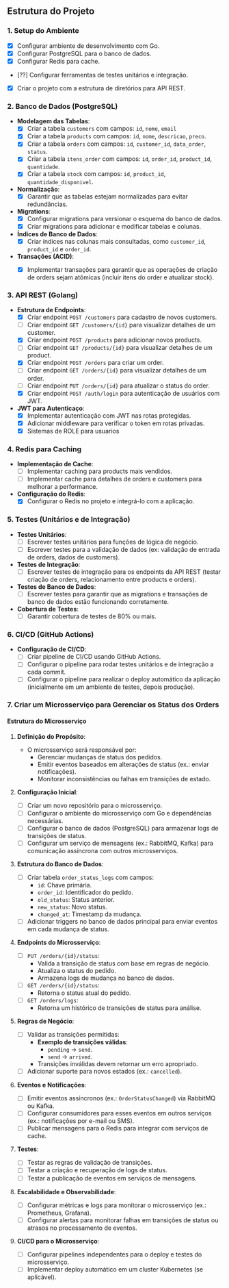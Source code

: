 ## **Estrutura do Projeto**

### **1. Setup do Ambiente**
- [X] Configurar ambiente de desenvolvimento com Go.
- [X] Configurar PostgreSQL para o banco de dados.
- [X] Configurar Redis para cache.
- [??] Configurar ferramentas de testes unitários e integração.
- [X] Criar o projeto com a estrutura de diretórios para API REST.

### **2. Banco de Dados (PostgreSQL)**

- **Modelagem das Tabelas**:
  - [X] Criar a tabela `customers` com campos: `id`, `nome`, `email`  
  - [X] Criar a tabela `products` com campos: `id`, `nome`, `descricao`, `preco`.
  - [X] Criar a tabela `orders` com campos: `id`, `customer_id`, `data_order`, `status`.
  - [X] Criar a tabela `itens_order` com campos: `id`, `order_id`, `product_id`, `quantidade`.
  - [X] Criar a tabela `stock` com campos: `id`, `product_id`, `quantidade_disponivel`.
  
- **Normalização**:
  - [X] Garantir que as tabelas estejam normalizadas para evitar redundâncias.
  
- **Migrations**:
  - [X] Configurar migrations para versionar o esquema do banco de dados.
  - [X] Criar migrations para adicionar e modificar tabelas e colunas.

- **Índices de Banco de Dados**:
  - [X] Criar índices nas colunas mais consultadas, como `customer_id`, `product_id` e `order_id`.

- **Transações (ACID)**:
  - [X] Implementar transações para garantir que as operações de criação de orders sejam atômicas (incluir itens do order e atualizar stock).

  
### **3. API REST (Golang)**

- **Estrutura de Endpoints**:
  - [X] Criar endpoint `POST /customers` para cadastro de novos customers.
  - [ ] Criar endpoint `GET /customers/{id}` para visualizar detalhes de um customer.
  - [X] Criar endpoint `POST /products` para adicionar novos products.
  - [ ] Criar endpoint `GET /products/{id}` para visualizar detalhes de um product.
  - [X] Criar endpoint `POST /orders` para criar um order.
  - [ ] Criar endpoint `GET /orders/{id}` para visualizar detalhes de um order.
  - [ ] Criar endpoint `PUT /orders/{id}` para atualizar o status do order.
  - [X] Criar endpoint `POST /auth/login` para autenticação de usuários com JWT.

- **JWT para Autenticaço**:
  - [X] Implementar autenticação com JWT nas rotas protegidas.
  - [X] Adicionar middleware para verificar o token em rotas privadas.
  - [X] Sistemas de ROLE para usuarios

### **4. Redis para Caching**

- **Implementação de Cache**:
  - [ ] Implementar caching para products mais vendidos.
  - [ ] Implementar cache para detalhes de orders e customers para melhorar a performance.

- **Configuração do Redis**:
  - [X] Configurar o Redis no projeto e integrá-lo com a aplicação.

### **5. Testes (Unitários e de Integração)**

- **Testes Unitários**:
  - [ ] Escrever testes unitários para funções de lógica de negócio.
  - [ ] Escrever testes para a validação de dados (ex: validação de entrada de orders, dados de customers).

- **Testes de Integração**:
  - [ ] Escrever testes de integração para os endpoints da API REST (testar criação de orders, relacionamento entre products e orders).
  
- **Testes de Banco de Dados**:
  - [ ] Escrever testes para garantir que as migrations e transações de banco de dados estão funcionando corretamente.
  
- **Cobertura de Testes**:
  - [ ] Garantir cobertura de testes de 80% ou mais.

### **6. CI/CD (GitHub Actions)**

- **Configuração de CI/CD**:
  - [ ] Criar pipeline de CI/CD usando GitHub Actions.
  - [ ] Configurar o pipeline para rodar testes unitários e de integração a cada commit.
  - [ ] Configurar o pipeline para realizar o deploy automático da aplicação (inicialmente em um ambiente de testes, depois produção).

### **7. Criar um Microsserviço para Gerenciar os Status dos Orders**

#### **Estrutura do Microsserviço**

1. **Definição do Propósito**:
   - O microsserviço será responsável por:
     - Gerenciar mudanças de status dos pedidos.
     - Emitir eventos baseados em alterações de status (ex.: enviar notificações).
     - Monitorar inconsistências ou falhas em transições de estado.

2. **Configuração Inicial**:
   - [ ] Criar um novo repositório para o microsserviço.
   - [ ] Configurar o ambiente do microsserviço com Go e dependências necessárias.
   - [ ] Configurar o banco de dados (PostgreSQL) para armazenar logs de transições de status.
   - [ ] Configurar um serviço de mensagens (ex.: RabbitMQ, Kafka) para comunicação assíncrona com outros microsserviços.

3. **Estrutura do Banco de Dados**:
   - [ ] Criar tabela `order_status_logs` com campos:
     - `id`: Chave primária.
     - `order_id`: Identificador do pedido.
     - `old_status`: Status anterior.
     - `new_status`: Novo status.
     - `changed_at`: Timestamp da mudança.
   - [ ] Adicionar triggers no banco de dados principal para enviar eventos em cada mudança de status.

4. **Endpoints do Microsserviço**:
   - [ ] `PUT /orders/{id}/status`:
     - Valida a transição de status com base em regras de negócio.
     - Atualiza o status do pedido.
     - Armazena logs de mudança no banco de dados.
   - [ ] `GET /orders/{id}/status`:
     - Retorna o status atual do pedido.
   - [ ] `GET /orders/logs`:
     - Retorna um histórico de transições de status para análise.

5. **Regras de Negócio**:
   - [ ] Validar as transições permitidas:
     - **Exemplo de transições válidas**:
       - `pending` → `send`.
       - `send` → `arrived`.
     - Transições inválidas devem retornar um erro apropriado.
   - [ ] Adicionar suporte para novos estados (ex.: `cancelled`).

6. **Eventos e Notificações**:
   - [ ] Emitir eventos assíncronos (ex.: `OrderStatusChanged`) via RabbitMQ ou Kafka.
   - [ ] Configurar consumidores para esses eventos em outros serviços (ex.: notificações por e-mail ou SMS).
   - [ ] Publicar mensagens para o Redis para integrar com serviços de cache.

7. **Testes**:
   - [ ] Testar as regras de validação de transições.
   - [ ] Testar a criação e recuperação de logs de status.
   - [ ] Testar a publicação de eventos em serviços de mensagens.

8. **Escalabilidade e Observabilidade**:
   - [ ] Configurar métricas e logs para monitorar o microsserviço (ex.: Prometheus, Grafana).
   - [ ] Configurar alertas para monitorar falhas em transições de status ou atrasos no processamento de eventos.

9. **CI/CD para o Microsserviço**:
   - [ ] Configurar pipelines independentes para o deploy e testes do microsserviço.
   - [ ] Implementar deploy automático em um cluster Kubernetes (se aplicável).
